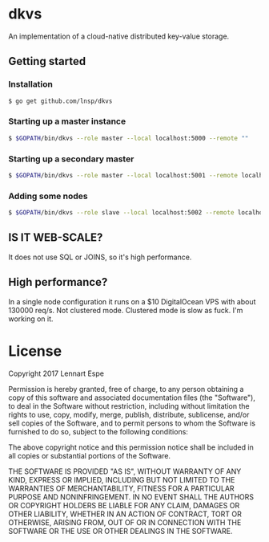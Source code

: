 # dkvs
An implementation of a cloud-native distributed key-value storage.

## Getting started

### Installation
```bash
$ go get github.com/lnsp/dkvs
```

### Starting up a master instance
```bash
$ $GOPATH/bin/dkvs --role master --local localhost:5000 --remote ""
```

### Starting up a secondary master
```bash
$ $GOPATH/bin/dkvs --role master --local localhost:5001 --remote localhost:5000
```

### Adding some nodes
```bash
$ $GOPATH/bin/dkvs --role slave --local localhost:5002 --remote localhost:5000
```

## IS IT WEB-SCALE?
It does not use SQL or JOINS, so it's high performance.

## High performance?
In a single node configuration it runs on a $10 DigitalOcean VPS with about 130000 req/s. Not clustered mode. Clustered mode is slow as fuck. I'm working on it.

# License
Copyright 2017 Lennart Espe

Permission is hereby granted, free of charge, to any person obtaining a copy of this software and associated documentation files (the "Software"), to deal in the Software without restriction, including without limitation the rights to use, copy, modify, merge, publish, distribute, sublicense, and/or sell copies of the Software, and to permit persons to whom the Software is furnished to do so, subject to the following conditions:

The above copyright notice and this permission notice shall be included in all copies or substantial portions of the Software.

THE SOFTWARE IS PROVIDED "AS IS", WITHOUT WARRANTY OF ANY KIND, EXPRESS OR IMPLIED, INCLUDING BUT NOT LIMITED TO THE WARRANTIES OF MERCHANTABILITY, FITNESS FOR A PARTICULAR PURPOSE AND NONINFRINGEMENT. IN NO EVENT SHALL THE AUTHORS OR COPYRIGHT HOLDERS BE LIABLE FOR ANY CLAIM, DAMAGES OR OTHER LIABILITY, WHETHER IN AN ACTION OF CONTRACT, TORT OR OTHERWISE, ARISING FROM, OUT OF OR IN CONNECTION WITH THE SOFTWARE OR THE USE OR OTHER DEALINGS IN THE SOFTWARE.